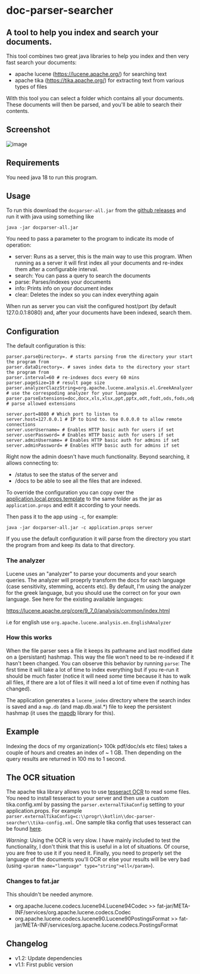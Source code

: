 # doc-parser-searcher

## A tool to help you index and search your documents.

This tool combines two great java libraries to help you index and then very fast search your documents:

* apache lucene (https://lucene.apache.org/) for searching text
* apache tika (https://tika.apache.org/) for extracting text from various types of files

With this tool you can select a folder which contains all your documents.
These documents will then be parsed, and you'll be able to search their contents. 

## Screenshot

![image](https://github.com/spapas/doc-parser-searcher/assets/3911074/c5a18c9e-3ab5-4a7a-8c93-1ad37cd26353)

## Requirements

You need java 18 to run this program.

## Usage

To run this download the `docparser-all.jar` from the 
[github releases](https://github.com/spapas/doc-parser-searcher/releases)
and run it with java using something like 

```
java -jar docparser-all.jar 
```

You need to pass a parameter to the program to indicate its mode of operation:

* server: Runs as a server, this is the main way to use this program. When running as a server it will first index all your documents and re-index them after a configurable interval.
* search: You can pass a query to search the documents
* parse: Parses/indexes your documents
* info: Prints info on your document index
* clear: Deletes the index so you can index everything again

When run as server you can visit the configured host/port (by default 127.0.0.1:8080)
and, after your documents have been indexed, search them. 

## Configuration

The default configuration is this:

```
parser.parseDirectory=. # starts parsing from the directory your start the program from 
parser.dataDirectory=. # saves index data to the directory your start the program from
parser.interval=60 # re-indexes docs every 60 mins
parser.pageSize=10 # result page size
parser.analyzerClazzString=org.apache.lucene.analysis.el.GreekAnalyzer # use the correspoding analyzer for your language
parser.parseExtensions=doc,docx,xls,xlsx,ppt,pptx,odt,fodt,ods,fods,odp,fodp,txt,html,md,rst,rtf,pdf # parse allowed extensions 

server.port=8080 # Which port to listen to
server.host=127.0.0.1 # IP to bind to. Use 0.0.0.0 to allow remote connections 
server.userUsername= # Enables HTTP basic auth for users if set
server.userPassword= # Enables HTTP basic auth for users if set
server.adminUsername= # Enables HTTP basic auth for admins if set
server.adminPassword= # Enables HTTP basic auth for admins if set
```

Right now the admin doesn't have much functionality. Beyond
searching, it allows connecting to:

* /status to see the status of the server and 
* /docs to be able to see all the files that are indexed. 

To override the configuration you can copy over the
[application.local.props.template](https://github.com/spapas/doc-parser-searcher/blob/master/application.local.props.template)
to the same folder as the jar as `application.props` and edit it according to your needs.

Then pass it to the app using `-c`, for example:

`java -jar docparser-all.jar -c application.props server`

If you use the default configuration it will parse from the directory
you start the program from and keep its data to that directory.

### The analyzer

Lucene uses an "analyzer" to parse your documents and your search queries. The 
analyzer will proeprly transform the docs for each language (case sensitivity,
stemming, accents etc). By default, I'm using the analyzer for the greek
language, but you should use the correct on for your own language. See 
here for the existing available languages: 

https://lucene.apache.org/core/9_7_0/analysis/common/index.html

i.e for english use  `org.apache.lucene.analysis.en.EnglishAnalyzer`

### How this works

When the file parser sees a file it keeps its pathname and last modified date on a (persistant)
hashmap. This way the file won't need to be re-indexed if it hasn't been changed. You can observe this behavior
by running `parse`: The first time it will take a lot of time to index everything but if you re-run 
it should be much faster (notice it will need *some* time because it has to walk all files, if there are
a lot of files it will need a lot of time even if nothing has changed).

The application generates a `lucene_index` directory where the search 
index is saved and a `map.db` (and map.db.wal.*) file to keep the 
persistent hashmap (it uses the [mapdb](https://mapdb.org/) library for this).

## Example

Indexing the docs of my organization(> 100k pdf/doc/xls etc files) takes a couple of hours and creates an index of ~ 1 GB. 
Then depending on the query results are returned in 100 ms to 1 second.  

## The OCR situation

The apache tika library allows you to use [tesseract OCR](https://github.com/tesseract-ocr/tesseract)
to read some files. You need to install tesseract to your server and then use a 
custom tika.config.xml by passing the `parser.externalTikaConfig` setting to 
your application.props. For example `parser.externalTikaConfig=c:\\progr\\kotlin\\doc-parser-searcher\\tika-config.xml`.
One sample tika config that uses tesseract can be found [here](https://github.com/spapas/doc-parser-searcher/blob/master/tika-config-ocr.xml).

*Warning*: Using the OCR is very slow. I have mainly included to test the functionality, I don't think that this is useful
in a lot of situations. Of course, you are free to use it if you need it. Finally, you need to properly set the language of the
documents you'll OCR or else your results will be very bad (using `<param name="language" type="string">ell</param>`).


### Changes to fat.jar

This shouldn't be needed anymore.

- org.apache.lucene.codecs.lucene94.Lucene94Codec >> fat-jar/META-INF/services/org.apache.lucene.codecs.Codec
- org.apache.lucene.codecs.lucene90.Lucene90PostingsFormat >> fat-jar/META-INF/services/org.apache.lucene.codecs.PostingsFormat


## Changelog

- v1.2: Update dependencies
- v1.1: First public version
 